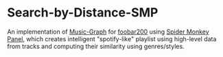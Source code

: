 # Search-by-Distance-SMP
An implementation of [Music-Graph](https://github.com/regorxxx/Music-Graph) for [foobar200](https://www.foobar2000.org) using [Spider Monkey Panel](https://theqwertiest.github.io/foo_spider_monkey_panel), which creates intelligent "spotify-like" playlist using high-level data from tracks and computing their similarity using genres/styles.
